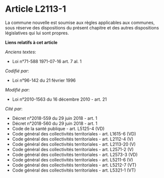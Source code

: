 # Article L2113-1

La commune nouvelle est soumise aux règles applicables aux communes, sous réserve des dispositions du présent chapitre et des
autres dispositions législatives qui lui sont propres.

**Liens relatifs à cet article**

_Anciens textes_:

  - Loi n°71-588 1971-07-16 art. 7 al. 1

_Codifié par_:

  - Loi n°96-142 du 21 février 1996

_Modifié par_:

  - Loi n°2010-1563 du 16 décembre 2010 - art. 21

_Cité par_:

  - Décret n°2018-559 du 29 juin 2018 - art. 1
  - Décret n°2018-560 du 29 juin 2018 - art. 1
  - Code de la santé publique - art. L5125-4 (VD)
  - Code général des collectivités territoriales - art. L1615-6 (VD)
  - Code général des collectivités territoriales - art. L2112-4 (V)
  - Code général des collectivités territoriales - art. L2113-20 (V)
  - Code général des collectivités territoriales - art. L2571-2 (V)
  - Code général des collectivités territoriales - art. L2573-3 (VD)
  - Code général des collectivités territoriales - art. L5211-6 (V)
  - Code général des collectivités territoriales - art. L5212-7 (VT)
  - Code général des collectivités territoriales - art. L5321-1 (VT)
